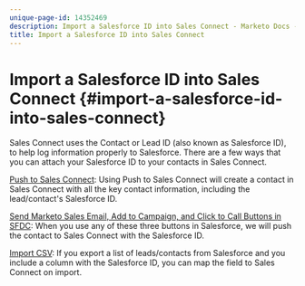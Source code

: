 ```yaml
---
unique-page-id: 14352469
description: Import a Salesforce ID into Sales Connect - Marketo Docs - Product Documentation
title: Import a Salesforce ID into Sales Connect
---
```


# Import a Salesforce ID into Sales Connect {#import-a-salesforce-id-into-sales-connect}

Sales Connect uses the Contact or Lead ID (also known as Salesforce ID), to help log information properly to Salesforce. There are a few ways that you can attach your Salesforce ID to your contacts in Sales Connect.

[Push to Sales Connect](http://docs.marketo.com/x/F4PS): Using Push to Sales Connect will create a contact in Sales Connect with all the key contact information, including the lead/contact's Salesforce ID.

[Send Marketo Sales Email, Add to Campaign, and Click to Call Buttons in SFDC](http://docs.marketo.com/x/DYPS): When you use any of these three buttons in Salesforce, we will push the contact to Sales Connect with the Salesforce ID.

[Import CSV](http://docs.marketo.com/x/HIPS): If you export a list of leads/contacts from Salesforce and you include a column with the Salesforce ID, you can map the field to Sales Connect on import.
